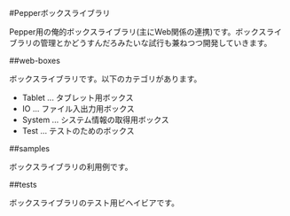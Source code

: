 #Pepperボックスライブラリ

Pepper用の俺的ボックスライブラリ(主にWeb関係の連携)です。ボックスライブラリの管理とかどうすんだろみたいな試行も兼ねつつ開発していきます。

##web-boxes

ボックスライブラリです。以下のカテゴリがあります。

* Tablet ... タブレット用ボックス
* IO ... ファイル入出力用ボックス
* System ... システム情報の取得用ボックス
* Test ... テストのためのボックス

##samples

ボックスライブラリの利用例です。

##tests

ボックスライブラリのテスト用ビヘイビアです。
